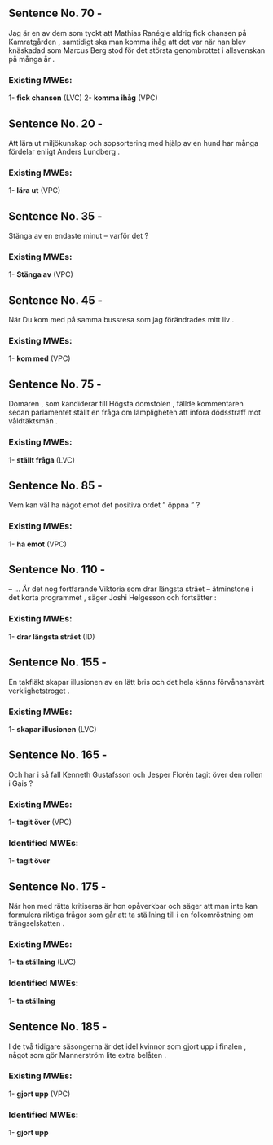 ## Sentence No. 70 - 
Jag är en av dem som tyckt att Mathias Ranégie aldrig fick chansen på Kamratgården , samtidigt ska man komma ihåg att det var när han blev knäskadad som Marcus Berg stod för det största genombrottet i allsvenskan på många år . 
### Existing MWEs: 
1- **fick chansen** (LVC)
2- **komma ihåg** (VPC)
## Sentence No. 20 - 
Att lära ut miljökunskap och sopsortering med hjälp av en hund har många fördelar enligt Anders Lundberg . 
### Existing MWEs: 
1- **lära ut** (VPC)
## Sentence No. 35 - 
Stänga av en endaste minut – varför det ? 
### Existing MWEs: 
1- **Stänga av** (VPC)
## Sentence No. 45 - 
När Du kom med på samma bussresa som jag förändrades mitt liv . 
### Existing MWEs: 
1- **kom med** (VPC)
## Sentence No. 75 - 
Domaren , som kandiderar till Högsta domstolen , fällde kommentaren sedan parlamentet ställt en fråga om lämpligheten att införa dödsstraff mot våldtäktsmän . 
### Existing MWEs: 
1- **ställt fråga** (LVC)
## Sentence No. 85 - 
Vem kan väl ha något emot det positiva ordet ” öppna ” ? 
### Existing MWEs: 
1- **ha emot** (VPC)
## Sentence No. 110 - 
– … Är det nog fortfarande Viktoria som drar längsta strået – åtminstone i det korta programmet , säger Joshi Helgesson och fortsätter : 
### Existing MWEs: 
1- **drar längsta strået** (ID)
## Sentence No. 155 - 
En takfläkt skapar illusionen av en lätt bris och det hela känns förvånansvärt verklighetstroget . 
### Existing MWEs: 
1- **skapar illusionen** (LVC)
## Sentence No. 165 - 
Och har i så fall Kenneth Gustafsson och Jesper Florén tagit över den rollen i Gais ? 
### Existing MWEs: 
1- **tagit över** (VPC)
### Identified MWEs: 
1- **tagit över** 
## Sentence No. 175 - 
När hon med rätta kritiseras är hon opåverkbar och säger att man inte kan formulera riktiga frågor som går att ta ställning till i en folkomröstning om trängselskatten . 
### Existing MWEs: 
1- **ta ställning** (LVC)
### Identified MWEs: 
1- **ta ställning** 
## Sentence No. 185 - 
I de två tidigare säsongerna är det idel kvinnor som gjort upp i finalen , något som gör Mannerström lite extra belåten . 
### Existing MWEs: 
1- **gjort upp** (VPC)
### Identified MWEs: 
1- **gjort upp** 
